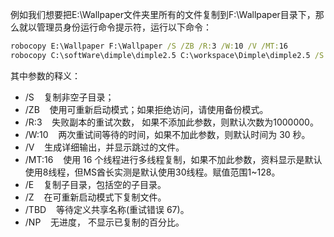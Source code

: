 例如我们想要把E:\Wallpaper文件夹里所有的文件复制到F:\Wallpaper目录下，那么就以管理员身份运行命令提示符，运行以下命令：
```bat
robocopy E:\Wallpaper F:\Wallpaper /S /ZB /R:3 /W:10 /V /MT:16
robocopy C:\softWare\dimple\dimple2.5 C:\workspace\Dimple\dimple2.5 /S /ZB /R:3 /W:10 /V /MT:16
```
其中参数的释义：  
+ /S    复制非空子目录；  
+ /ZB    使用可重新启动模式；如果拒绝访问，请使用备份模式。  
+ /R:3    失败副本的重试次数， 如果不添加此参数，则默认次数为1000000。  
+ /W:10    两次重试间等待的时间，如果不加此参数，则默认时间为 30 秒。  
+ /V    生成详细输出，并显示跳过的文件。 
+ /MT:16    使用 16 个线程进行多线程复制，如果不加此参数，资料显示是默认使用8线程，但MS酋长实测是默认使用30线程。赋值范围1~128。    
+ /E    复制子目录，包括空的子目录。
+ /Z    在可重新启动模式下复制文件。
+ /TBD    等待定义共享名称(重试错误 67)。
+ /NP    无进度， 不显示已复制的百分比。